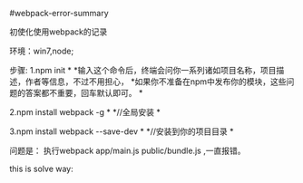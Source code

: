 ﻿#webpack-error-summary

初使化使用webpack的记录

环境：win7,node;

步骤:
1.npm init
*
*输入这个命令后，终端会问你一系列诸如项目名称，项目描述，作者等信息，不过不用担心，
*如果你不准备在npm中发布你的模块，这些问题的答案都不重要，回车默认即可。
*

2.npm install webpack -g
*
*//全局安装
*

3.npm install webpack --save-dev
*
*//安装到你的项目目录
*


问题是：
执行webpack app/main.js public/bundle.js ,一直报错。

this is solve way:
